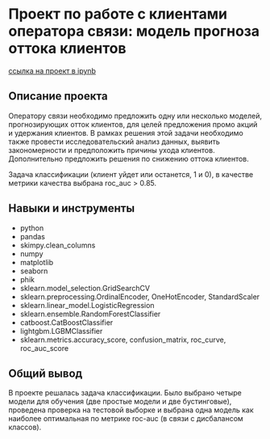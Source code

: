 # Проект по работе с клиентами оператора связи: модель прогноза оттока клиентов
[ссылка на проект в ipynb](https://github.com/annapugovkina/Portfolio/blob/main/Telecom/Customer_churn_Telecom.ipynb)

## Описание проекта
Оператору связи необходимо предложить одну или несколько моделей, прогнозирующих отток клиентов, для целей предложения промо акций и удержания клиентов. В рамках решения этой задачи необходимо также провести исследовательский анализ данных, выявить закономерности и предположить причины ухода клиентов. Дополнительно предложить решения по снижению оттока клиентов. 

Задача классификации (клиент уйдет или останется, 1 и 0), в качестве метрики качества выбрана roc_auc > 0.85.

## Навыки и инструменты

- python
- pandas
- skimpy.clean_columns
- numpy
- matplotlib
- seaborn
- phik
- sklearn.model_selection.GridSearchCV
- sklearn.preprocessing.OrdinalEncoder, OneHotEncoder, StandardScaler
- sklearn.linear_model.LogisticRegression
- sklearn.ensemble.RandomForestClassifier
- catboost.CatBoostClassifier
- lightgbm.LGBMClassifier
- sklearn.metrics.accuracy_score, confusion_matrix, roc_curve, roc_auc_score

## Общий вывод
В проекте решалась задача классификации. Было выбрано четыре модели для обучения (две простые модели и две бустинговые), проведена проверка на тестовой выборке и выбрана одна модель как наиболее оптимальная по метрике roc-auc (в связи с дисбалансом классов).

